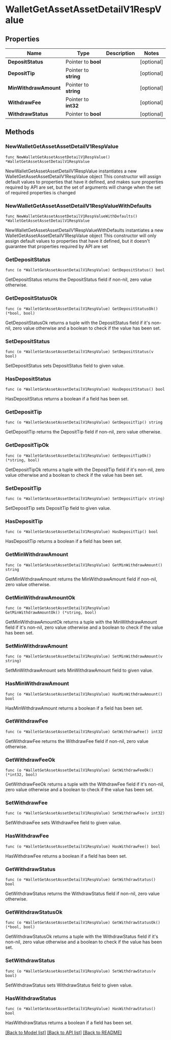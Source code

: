 # WalletGetAssetAssetDetailV1RespValue

## Properties

Name | Type | Description | Notes
------------ | ------------- | ------------- | -------------
**DepositStatus** | Pointer to **bool** |  | [optional] 
**DepositTip** | Pointer to **string** |  | [optional] 
**MinWithdrawAmount** | Pointer to **string** |  | [optional] 
**WithdrawFee** | Pointer to **int32** |  | [optional] 
**WithdrawStatus** | Pointer to **bool** |  | [optional] 

## Methods

### NewWalletGetAssetAssetDetailV1RespValue

`func NewWalletGetAssetAssetDetailV1RespValue() *WalletGetAssetAssetDetailV1RespValue`

NewWalletGetAssetAssetDetailV1RespValue instantiates a new WalletGetAssetAssetDetailV1RespValue object
This constructor will assign default values to properties that have it defined,
and makes sure properties required by API are set, but the set of arguments
will change when the set of required properties is changed

### NewWalletGetAssetAssetDetailV1RespValueWithDefaults

`func NewWalletGetAssetAssetDetailV1RespValueWithDefaults() *WalletGetAssetAssetDetailV1RespValue`

NewWalletGetAssetAssetDetailV1RespValueWithDefaults instantiates a new WalletGetAssetAssetDetailV1RespValue object
This constructor will only assign default values to properties that have it defined,
but it doesn't guarantee that properties required by API are set

### GetDepositStatus

`func (o *WalletGetAssetAssetDetailV1RespValue) GetDepositStatus() bool`

GetDepositStatus returns the DepositStatus field if non-nil, zero value otherwise.

### GetDepositStatusOk

`func (o *WalletGetAssetAssetDetailV1RespValue) GetDepositStatusOk() (*bool, bool)`

GetDepositStatusOk returns a tuple with the DepositStatus field if it's non-nil, zero value otherwise
and a boolean to check if the value has been set.

### SetDepositStatus

`func (o *WalletGetAssetAssetDetailV1RespValue) SetDepositStatus(v bool)`

SetDepositStatus sets DepositStatus field to given value.

### HasDepositStatus

`func (o *WalletGetAssetAssetDetailV1RespValue) HasDepositStatus() bool`

HasDepositStatus returns a boolean if a field has been set.

### GetDepositTip

`func (o *WalletGetAssetAssetDetailV1RespValue) GetDepositTip() string`

GetDepositTip returns the DepositTip field if non-nil, zero value otherwise.

### GetDepositTipOk

`func (o *WalletGetAssetAssetDetailV1RespValue) GetDepositTipOk() (*string, bool)`

GetDepositTipOk returns a tuple with the DepositTip field if it's non-nil, zero value otherwise
and a boolean to check if the value has been set.

### SetDepositTip

`func (o *WalletGetAssetAssetDetailV1RespValue) SetDepositTip(v string)`

SetDepositTip sets DepositTip field to given value.

### HasDepositTip

`func (o *WalletGetAssetAssetDetailV1RespValue) HasDepositTip() bool`

HasDepositTip returns a boolean if a field has been set.

### GetMinWithdrawAmount

`func (o *WalletGetAssetAssetDetailV1RespValue) GetMinWithdrawAmount() string`

GetMinWithdrawAmount returns the MinWithdrawAmount field if non-nil, zero value otherwise.

### GetMinWithdrawAmountOk

`func (o *WalletGetAssetAssetDetailV1RespValue) GetMinWithdrawAmountOk() (*string, bool)`

GetMinWithdrawAmountOk returns a tuple with the MinWithdrawAmount field if it's non-nil, zero value otherwise
and a boolean to check if the value has been set.

### SetMinWithdrawAmount

`func (o *WalletGetAssetAssetDetailV1RespValue) SetMinWithdrawAmount(v string)`

SetMinWithdrawAmount sets MinWithdrawAmount field to given value.

### HasMinWithdrawAmount

`func (o *WalletGetAssetAssetDetailV1RespValue) HasMinWithdrawAmount() bool`

HasMinWithdrawAmount returns a boolean if a field has been set.

### GetWithdrawFee

`func (o *WalletGetAssetAssetDetailV1RespValue) GetWithdrawFee() int32`

GetWithdrawFee returns the WithdrawFee field if non-nil, zero value otherwise.

### GetWithdrawFeeOk

`func (o *WalletGetAssetAssetDetailV1RespValue) GetWithdrawFeeOk() (*int32, bool)`

GetWithdrawFeeOk returns a tuple with the WithdrawFee field if it's non-nil, zero value otherwise
and a boolean to check if the value has been set.

### SetWithdrawFee

`func (o *WalletGetAssetAssetDetailV1RespValue) SetWithdrawFee(v int32)`

SetWithdrawFee sets WithdrawFee field to given value.

### HasWithdrawFee

`func (o *WalletGetAssetAssetDetailV1RespValue) HasWithdrawFee() bool`

HasWithdrawFee returns a boolean if a field has been set.

### GetWithdrawStatus

`func (o *WalletGetAssetAssetDetailV1RespValue) GetWithdrawStatus() bool`

GetWithdrawStatus returns the WithdrawStatus field if non-nil, zero value otherwise.

### GetWithdrawStatusOk

`func (o *WalletGetAssetAssetDetailV1RespValue) GetWithdrawStatusOk() (*bool, bool)`

GetWithdrawStatusOk returns a tuple with the WithdrawStatus field if it's non-nil, zero value otherwise
and a boolean to check if the value has been set.

### SetWithdrawStatus

`func (o *WalletGetAssetAssetDetailV1RespValue) SetWithdrawStatus(v bool)`

SetWithdrawStatus sets WithdrawStatus field to given value.

### HasWithdrawStatus

`func (o *WalletGetAssetAssetDetailV1RespValue) HasWithdrawStatus() bool`

HasWithdrawStatus returns a boolean if a field has been set.


[[Back to Model list]](../README.md#documentation-for-models) [[Back to API list]](../README.md#documentation-for-api-endpoints) [[Back to README]](../README.md)


